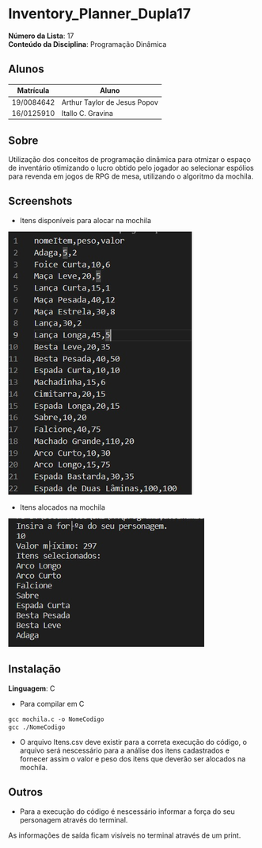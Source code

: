 # Inventory_Planner_Dupla17

**Número da Lista**: 17<br>
**Conteúdo da Disciplina**: Programação Dinâmica<br>

## Alunos
|Matrícula | Aluno |
| -- | -- |
| 19/0084642  |  Arthur Taylor de Jesus Popov |
| 16/0125910  |  Itallo C. Gravina |

## Sobre 
Utilização dos conceitos de programação dinâmica para otmizar o espaço de inventário otimizando o lucro obtido pelo jogador ao selecionar espólios para revenda em jogos de RPG de mesa, utilizando o algoritmo da mochila. 

## Screenshots

* Itens disponíveis para alocar na mochila
  
![datasheet](https://github.com/projeto-de-algoritmos/PD_Inventory_Problem/blob/master/asstes/datashet.jfif)

* Itens alocados na mochila

![após execução](https://github.com/projeto-de-algoritmos/PD_Inventory_Problem/blob/master/asstes/resultado.jfif)

## Instalação 
**Linguagem**: C<br>

* Para compilar em C
```
gcc mochila.c -o NomeCodigo
gcc ./NomeCodigo 
```

* O arquivo Itens.csv deve existir para a correta execução do código, o arquivo será nescessário para a análise dos itens cadastrados e fornecer assim o valor e peso dos itens que deverão ser alocados na mochila.

## Outros 

* Para a execução do código é nescessário informar a força do seu personagem através do terminal.

As informações de saída ficam visíveis no terminal através de um print.



